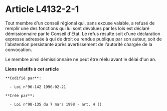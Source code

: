 # Article L4132-2-1

Tout membre d'un conseil régional qui, sans excuse valable, a refusé de remplir une des fonctions qui lui sont dévolues par
les lois est déclaré démissionnaire par le Conseil d'Etat. Le refus résulte soit d'une déclaration expresse adressée à qui de
droit ou rendue publique par son auteur, soit de l'abstention persistante après avertissement de l'autorité chargée de la
convocation.

Le membre ainsi démissionnaire ne peut être réélu avant le délai d'un an.

**Liens relatifs à cet article**

	**Codifié par**:

	  - Loi n°96-142 1996-02-21

	**Créé par**:

	  - Loi n°98-135 du 7 mars 1998 - art. 4 ()
